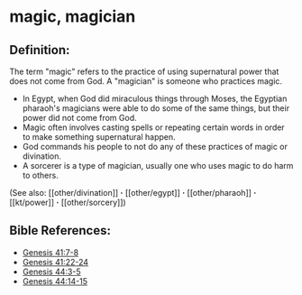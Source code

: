 # magic, magician #

## Definition: ##

The term "magic" refers to the practice of using supernatural power that does not come from God. A "magician" is someone who practices magic.

* In Egypt, when God did miraculous things through Moses, the Egyptian pharaoh's magicians were able to do some of the same things, but their power did not come from God.
* Magic often involves casting spells or repeating certain words in order to make something supernatural happen.
* God commands his people to not do any of these practices of magic or divination.
* A sorcerer is a type of magician, usually one who uses magic to do harm to others.

(See also: [[other/divination]] **·** [[other/egypt]] **·** [[other/pharaoh]] **·** [[kt/power]] **·** [[other/sorcery]])

## Bible References: ##

* [Genesis 41:7-8](en/tn/gen/help/41/07)
* [Genesis 41:22-24](en/tn/gen/help/41/22)
* [Genesis 44:3-5](en/tn/gen/help/44/03)
* [Genesis 44:14-15](en/tn/gen/help/44/14)
